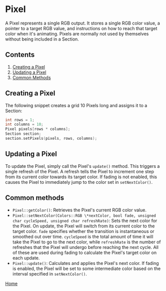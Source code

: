 # Pixel
A Pixel represents a single RGB output. It stores a single RGB color value, a pointer to a target RGB value, and instructions on how to reach that target color when it's animating. Pixels are normally not used by themselves without being included in a Section.

## Contents
1. [Creating a Pixel](#creating-a-pixel)
2. [Updating a Pixel](#updating-a-pixel)
3. [Common Methods](#common-methods)

## Creating a Pixel
The following snippet creates a grid 10 Pixels long and assigns it to a Section:
```c++
int rows = 1;
int columns = 10;
Pixel pixels[rows * columns];
Section section;
section.setPixels(pixels, rows, columns);
```

## Updating a Pixel
To update the Pixel, simply call the Pixel's `update()` method. This triggers a single refresh of the Pixel. A refresh tells the Pixel to increment one step from its current color towards its target color. If fading is not enabled, this causes the Pixel to immediately jump to the color set in `setNextColor()`.

## Common methods
* `Pixel::getColor()`: Retrieves the Pixel's current RGB color value.
* `Pixel::setNextColor(Colors::RGB \*nextColor, bool fade, unsigned char cycleSpeed, unsigned char refreshRate)`: Sets the next color for the Pixel. On update, the Pixel will switch from its current color to the target color. `fade` specifies whether the transition is instantaneous or smoothed out over time. `cycleSpeed` is the total amount of time it will take the Pixel to go to the next color, while `refreshRate` is the number of refreshes that the Pixel will undergo before reaching the next cycle. All of these are used during fading to calculate the Pixel's target color on each update.
* `Pixel::update()`: Calculates and applies the Pixel's next color. If fading is enabled, the Pixel will be set to some intermediate color based on the interval specified in `setNextColor()`.

[Home](README.md)
